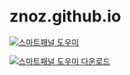 # znoz.github.io
[![스마트패널 도우미](https://img.shields.io/badge/스마트패널도우미-웹스토어-16c1f3.svg)](https://chrome.google.com/webstore/detail/hipgcdocfgolfciacogohlcfhiinoodm)

[![스마트패널 도우미 다운로드](https://img.shields.io/badge/스마트패널%20도우미-다운로드-blue.svg)](https://znoz.github.io/SmartPanelHelper-1.2.2a.zip)
